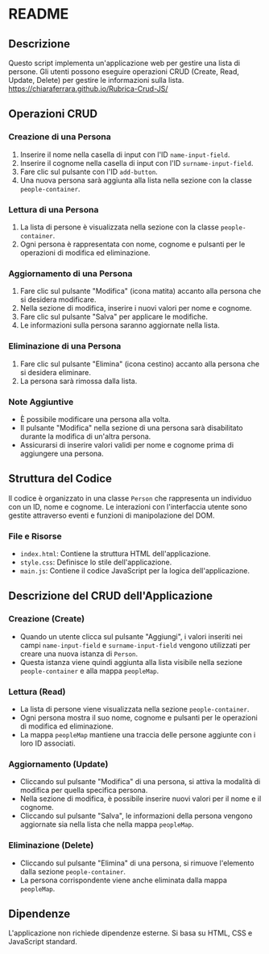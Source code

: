# README

## Descrizione
Questo script implementa un'applicazione web per gestire una lista di persone. Gli utenti possono eseguire operazioni CRUD (Create, Read, Update, Delete) per gestire le informazioni sulla lista.
https://chiaraferrara.github.io/Rubrica-Crud-JS/
## Operazioni CRUD

### Creazione di una Persona
1. Inserire il nome nella casella di input con l'ID `name-input-field`.
2. Inserire il cognome nella casella di input con l'ID `surname-input-field`.
3. Fare clic sul pulsante con l'ID `add-button`.
4. Una nuova persona sarà aggiunta alla lista nella sezione con la classe `people-container`.

### Lettura di una Persona
1. La lista di persone è visualizzata nella sezione con la classe `people-container`.
2. Ogni persona è rappresentata con nome, cognome e pulsanti per le operazioni di modifica ed eliminazione.

### Aggiornamento di una Persona
1. Fare clic sul pulsante "Modifica" (icona matita) accanto alla persona che si desidera modificare.
2. Nella sezione di modifica, inserire i nuovi valori per nome e cognome.
3. Fare clic sul pulsante "Salva" per applicare le modifiche.
4. Le informazioni sulla persona saranno aggiornate nella lista.

### Eliminazione di una Persona
1. Fare clic sul pulsante "Elimina" (icona cestino) accanto alla persona che si desidera eliminare.
2. La persona sarà rimossa dalla lista.

### Note Aggiuntive
- È possibile modificare una persona alla volta.
- Il pulsante "Modifica" nella sezione di una persona sarà disabilitato durante la modifica di un'altra persona.
- Assicurarsi di inserire valori validi per nome e cognome prima di aggiungere una persona.

## Struttura del Codice
Il codice è organizzato in una classe `Person` che rappresenta un individuo con un ID, nome e cognome. Le interazioni con l'interfaccia utente sono gestite attraverso eventi e funzioni di manipolazione del DOM.

### File e Risorse
- `index.html`: Contiene la struttura HTML dell'applicazione.
- `style.css`: Definisce lo stile dell'applicazione.
- `main.js`: Contiene il codice JavaScript per la logica dell'applicazione.

## Descrizione del CRUD dell'Applicazione

### Creazione (Create)
- Quando un utente clicca sul pulsante "Aggiungi", i valori inseriti nei campi `name-input-field` e `surname-input-field` vengono utilizzati per creare una nuova istanza di `Person`.
- Questa istanza viene quindi aggiunta alla lista visibile nella sezione `people-container` e alla mappa `peopleMap`.

### Lettura (Read)
- La lista di persone viene visualizzata nella sezione `people-container`.
- Ogni persona mostra il suo nome, cognome e pulsanti per le operazioni di modifica ed eliminazione.
- La mappa `peopleMap` mantiene una traccia delle persone aggiunte con i loro ID associati.

### Aggiornamento (Update)
- Cliccando sul pulsante "Modifica" di una persona, si attiva la modalità di modifica per quella specifica persona.
- Nella sezione di modifica, è possibile inserire nuovi valori per il nome e il cognome.
- Cliccando sul pulsante "Salva", le informazioni della persona vengono aggiornate sia nella lista che nella mappa `peopleMap`.

### Eliminazione (Delete)
- Cliccando sul pulsante "Elimina" di una persona, si rimuove l'elemento dalla sezione `people-container`.
- La persona corrispondente viene anche eliminata dalla mappa `peopleMap`.

## Dipendenze
L'applicazione non richiede dipendenze esterne. Si basa su HTML, CSS e JavaScript standard.

